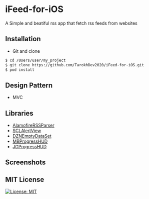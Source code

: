 # iFeed-for-iOS
A Simple and beatiful rss app that fetch rss feeds from websites

## Installation ##
* Git and clone <br/>
```bash
$ cd /Users/user/my_project
$ git clone https://github.com/TarokhDev2020/iFeed-for-iOS.git
$ pod install
```

## Design Pattern ##
* MVC

## Libraries ##
* [AlamofireRSSParser](https://github.com/AdeptusAstartes/AlamofireRSSParser)
* [SCLAlertView](https://github.com/vikmeup/SCLAlertView-Swift)
* [DZNEmptyDataSet](https://github.com/dzenbot/DZNEmptyDataSet)
* [MBProgressHUD](https://github.com/jdg/MBProgressHUD)
* [JGProgressHUD](https://github.com/JonasGessner/JGProgressHUD)

## Screenshots ##



## MIT License ##
[![License: MIT](https://img.shields.io/badge/License-MIT-yellow.svg)](https://opensource.org/licenses/MIT)
